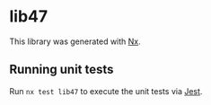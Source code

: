 # lib47

This library was generated with [Nx](https://nx.dev).

## Running unit tests

Run `nx test lib47` to execute the unit tests via [Jest](https://jestjs.io).
